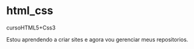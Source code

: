 # html_css
 cursoHTML5+Css3

 Estou aprendendo a criar sites e agora vou gerenciar meus repositorios.
